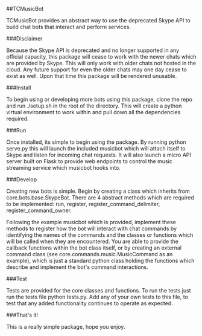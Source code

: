##TCMusicBot

TCMusicBot provides an abstract way to use the deprecated Skype API to build chat bots that interact and perform services.

###Disclaimer

Because the Skype API is deprecated and no longer supported in any official capacity, this package will cease to work with the newer
chats which are provided by Skype. This will only work with older chats not hosted in the cloud. Any future support for even the older chats
may one day cease to exist as well. Upon that time this package will be rendered unusable.

###Install

To begin using or developing more bots using this package, clone the repo and run ./setup.sh in the root of the directory.
This will create a python virtual environment to work within and pull down all the dependencies required.

###Run

Once installed, its simple to begin using the package. By running python serve.py this will launch the included musicbot which
will attach itself to Skype and listen for incoming chat requests.
It will also launch a micro API server built on Flask to provide web endpoints to control the music streaming service which musicbot
hooks into.

###Develop

Creating new bots is simple. Begin by creating a class which inherits from core.bots.base.SkypeBot. There are 4 abstract methods which
are required to be implemented: run, register, register_command_delimiter, register_command_owner.

Following the example musicbot which is provided, implement these methods to register how the bot will interact with chat commands by
identifying the names of the commands and the classes or functions which will be called when they are encountered. You are able to provide
the callback functions within the bot class itself, or by creating an external command class (see core.commands.music.MusicCommand as an example),
which is just a standard python class holding the functions which describe and implement the bot's command interactions.

###Test

Tests are provided for the core classes and functions. To run the tests just run the tests file python tests.py. Add any of your own tests to this file,
to test that any added functionality continues to operate as expected.

###That's it!

This is a really simple package, hope you enjoy.
